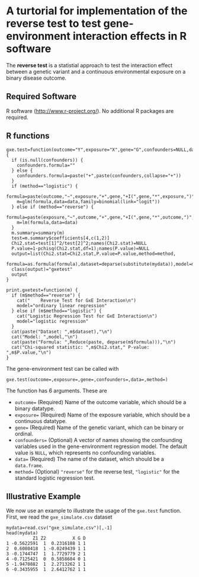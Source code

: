 # A turtorial for implementation of the **reverse test** to test gene-environment interaction effects in R software

The **reverse test** is a statistial approach to test the interaction effect between a genetic variant and a continuous environmental exposure on a binary disease outcome.

## Required Software

R software (http://www.r-project.org/). No additional R packages are required.

## R functions

```{r}
gxe.test=function(outcome="Y",exposure="X",gene="G",confounders=NULL,data,method="reverse") {
  if (is.null(confounders)) {
    confounders.formula=""
  } else {
    confounders.formula=paste("+",paste(confounders,collapse="+"))
  }
  if (method=="logistic") {
    formula=paste(outcome,"~",exposure,"+",gene,"+I(",gene,"*",exposure,")",confounders.formula)
    m=glm(formula,data=data,family=binomial(link="logit"))
  } else if (method=="reverse") {
    formula=paste(exposure,"~",outcome,"+",gene,"+I(",gene,"*",outcome,")",confounders.formula)
    m=lm(formula,data=data)
  }
  m.summary=summary(m)
  test=m.summary$coefficients[4,c(1,2)]
  Chi2.stat=test[1]^2/test[2]^2;names(Chi2.stat)=NULL
  P.value=1-pchisq(Chi2.stat,df=1);names(P.value)=NULL
  output=list(Chi2.stat=Chi2.stat,P.value=P.value,method=method,
              formula=as.formula(formula),dataset=deparse(substitute(mydata)),model=m)
  class(output)="gxetest"
  output
}

print.gxetest=function(m) {
  if (m$method=="reverse") {
    cat("    Reverse Test for GxE Interaction\n")
    model="ordinary linear regression"
  } else if (m$method=="logistic") {
    cat("Logistic Regression Test for GxE Interaction\n")
    model="logistic regression"
  }
  cat(paste("Dataset: ",m$dataset),"\n")
  cat("Model: ",model,"\n")
  cat(paste("Formula: ",Reduce(paste, deparse(m$formula))),"\n")
  cat("Chi-squared statistic: ",m$Chi2.stat," P-value: ",m$P.value,"\n")
}
```

The gene-environment test can be called with
```
gxe.test(outcome=,exposure=,gene=,confounders=,data=,method=)
```
The function has 6 arguments. These are
* `outcome=` (Required) Name of the outcome variable, which should be a binary datatype.
* `exposure=` (Required) Name of the exposure variable, which should be a continuous datatype.
* `gene=` (Required) Name of the genetic variant, which can be binary or ordinal.
* `confounders=` (Optional) A vector of names showing the confounding variables used in the gene-environment regression model. The default value is `NULL`, which represents no confounding variables. 
* `data=` (Required) The name of the dataset, which should be a `data.frame`.
* `method=` (Optional) `"reverse"` for the reverse test, `"logistic"` for the standard logistic regression test.

## Illustrative Example

We now use an example to illustrate the usage of the `gxe.test` function. First, we read the `gxe_simulate.csv` dataset
```
mydata=read.csv("gxe_simulate.csv")[,-1]
head(mydata)
          Z1 Z2          X G D
1 -0.5622591  1  0.2316188 1 1
2  0.6080418  1 -0.0249439 1 1
3 -0.1744747  1  1.7729779 2 1
4 -0.7125421  0  0.5858684 0 1
5 -1.9470882  1  2.2713262 1 1
6 -0.3435955  1  2.6412762 1 1
```
